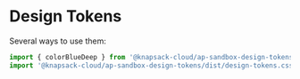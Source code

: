# Design Tokens

Several ways to use them:

```js
import { colorBlueDeep } from '@knapsack-cloud/ap-sandbox-design-tokens';
import '@knapsack-cloud/ap-sandbox-design-tokens/dist/design-tokens.css';
```





